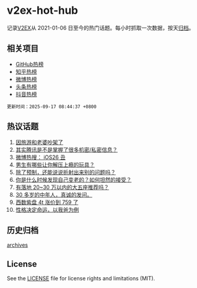 # v2ex-hot-hub

 记录[V2EX](https://www.v2ex.com/)从 2021-01-06 日至今的热门话题。每小时抓取一次数据，按天[归档](archives)。
 
 ## 相关项目

- [GitHub热榜](https://github.com/snaildev/github-hot-hub)
- [知乎热榜](https://github.com/snaildev/zhihu-hot-hub)
- [微博热榜](https://github.com/snaildev/weibo-hot-hub)
- [头条热榜](https://github.com/snaildev/toutiao-hot-hub)
- [抖音热榜](https://github.com/snaildev/douyin-hot-hub)


 `更新时间：2025-09-17 08:44:37 +0800`

## 热议话题

1. [因旅游和老婆吵架了](https://www.v2ex.com/t/1159535)
1. [其实腾讯是不是掌握了很多机密/私密信息？](https://www.v2ex.com/t/1159514)
1. [微博热搜： iOS26 丑](https://www.v2ex.com/t/1159546)
1. [男生有哪些让你解压上瘾的玩具？](https://www.v2ex.com/t/1159587)
1. [除了预制，还能说说折射出来别的问题吗？](https://www.v2ex.com/t/1159503)
1. [你是什么时候发现自己变老的？如何坦然的接受？](https://www.v2ex.com/t/1159537)
1. [有落地 20~30 万以内的大五座推荐吗？](https://www.v2ex.com/t/1159532)
1. [30 多岁的中年人，真诚的发问。](https://www.v2ex.com/t/1159549)
1. [西数紫盘 4t 涨价到 759 了](https://www.v2ex.com/t/1159518)
1. [性格决定命运，以我爸为例](https://www.v2ex.com/t/1159583)

## 历史归档

[archives](archives)

## License

See the [LICENSE](LICENSE) file for license rights and limitations (MIT).

